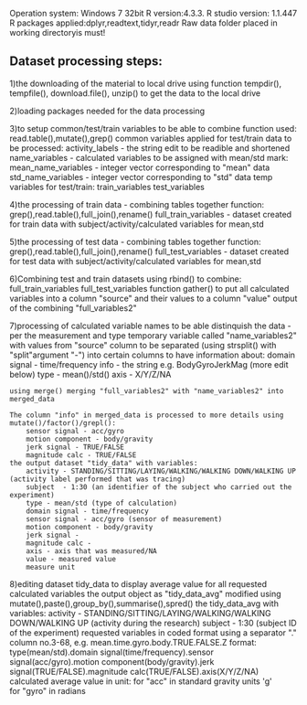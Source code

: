 Operation system: Windows 7 32bit
R version:4.3.3.
R studio version: 1.1.447 
R packages applied:dplyr,readtext,tidyr,readr
Raw data folder placed in working directoryis must!


Dataset processing steps:
--------------------------
1)the downloading of the material to local drive
	using function tempdir(), tempfile(), download.file(), unzip() to get the data to the local drive

2)loading packages needed for the data processing

3)to setup common/test/train variables to be able to combine
	function used: read.table(),mutate(),grep()
	common variables applied for test/train data to be processed:
		activity_labels - the string edit to be readible and shortened
		name_variables - calculated variables to be assigned with mean/std mark:
			mean_name_variables - integer vector corresponding to "mean" data
			std_name_variables - integer vector corresponding to "std" data
	temp variables for test/train:
		train_variables
		test_variables	 	

4)the processing of train data - combining tables together
	function: grep(),read.table(),full_join(),rename()
	full_train_variables - dataset created for train data with subject/activity/calculated variables for mean,std

5)the processing of test data - combining tables together
	function: grep(),read.table(),full_join(),rename()
	full_test_variables - dataset created for test data with subject/activity/calculated variables for mean,std

6)Combining test and train datasets
	using rbind() to combine:
		full_train_variables
		full_test_variables
	function gather() to put all calculated variables into a column "source" and their values to a column "value"
	output of the combining "full_variables2"

7)processing of calculated variable names to be able distinquish the data - per the measurement and type
	temporary variable called "name_variables2" with values from "source" column to be separated (using strsplit() with "split"argument "-") into certain columns to have information about:
		domain signal - time/frequency
		info - the string e.g. BodyGyroJerkMag (more edit below)
		type - mean()/std()
		axis - X/Y/Z/NA
	
	using merge() merging "full_variables2" with "name_variables2" into merged_data
	
	The column "info" in merged_data is processed to more details using mutate()/factor()/grepl():
		sensor signal - acc/gyro
		motion component - body/gravity
		jerk signal - TRUE/FALSE
		magnitude calc - TRUE/FALSE
	the output dataset "tidy_data" with variables:
		activity - STANDING/SITTING/LAYING/WALKING/WALKING DOWN/WALKING UP (activity label performed that was tracing)
		subject  - 1:30 (an identifier of the subject who carried out the experiment)
		type - mean/std (type of calculation)
		domain signal - time/frequency    
		sensor signal - acc/gyro (sensor of measurement)    
		motion component - body/gravity
		jerk signal -     
		magnitude calc - 
		axis - axis that was measured/NA            
		value - measured value           
		measure unit

8)editing dataset tidy_data to display average value for all requested calculated variables
	the output object as "tidy_data_avg" modified using mutate(),paste(),group_by(),summarise(),spred()
	the tidy_data_avg with variables:
		activity - STANDING/SITTING/LAYING/WALKING/WALKING DOWN/WALKING UP (activity during the research)
		subject  - 1:30 (subject ID of the experiment)
		requested variables in coded format using a separator "." column no.3-68, e.g. mean.time.gyro.body.TRUE.FALSE.Z
		format:
		type(mean/std).domain signal(time/frequency).sensor signal(acc/gyro).motion component(body/gravity).jerk signal(TRUE/FALSE).magnitude calc(TRUE/FALSE).axis(X/Y/Z/NA)	
	calculated average value in unit:	for "acc" in standard gravity units 'g'         	
						for "gyro" in radians
	
